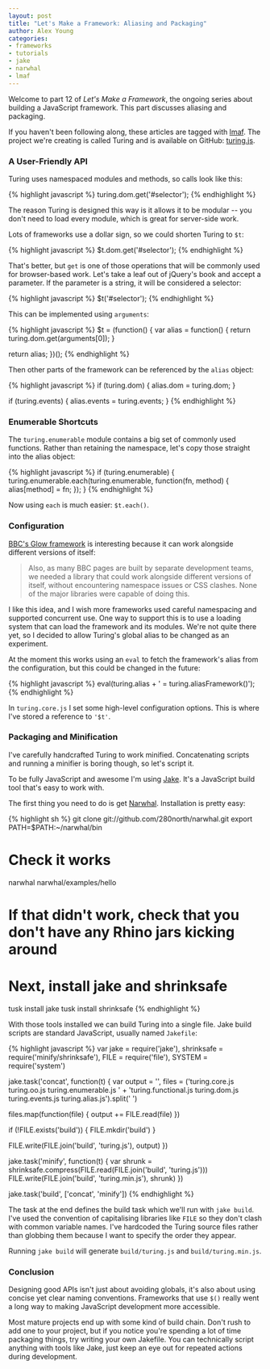 ```yaml
---
layout: post
title: "Let's Make a Framework: Aliasing and Packaging"
author: Alex Young
categories: 
- frameworks
- tutorials
- jake
- narwhal
- lmaf
---
```


Welcome to part 12 of *Let's Make a Framework*, the ongoing series about building a JavaScript framework. This part discusses aliasing and packaging.

If you haven't been following along, these articles are tagged with [lmaf](http://dailyjs.com/tags.html#lmaf). The project we're creating is called Turing and is available on GitHub: [turing.js](http://github.com/alexyoung/turing.js/).

### A User-Friendly API

Turing uses namespaced modules and methods, so calls look like this:

{% highlight javascript %}
turing.dom.get('#selector');
{% endhighlight %}

The reason Turing is designed this way is it allows it to be modular -- you don't need to load every module, which is great for server-side work.

Lots of frameworks use a dollar sign, so we could shorten Turing to <code>$t</code>:

{% highlight javascript %}
$t.dom.get('#selector');
{% endhighlight %}

That's better, but <code>get</code> is one of those operations that will be commonly used for browser-based work. Let's take a leaf out of jQuery's book and accept a parameter. If the parameter is a string, it will be considered a selector:

{% highlight javascript %}
$t('#selector');
{% endhighlight %}

This can be implemented using <code>arguments</code>:

{% highlight javascript %}
$t = (function() {
  var alias = function() {
    return turing.dom.get(arguments[0]);
  }

  return alias;
})();
{% endhighlight %}

Then other parts of the framework can be referenced by the <code>alias</code> object:

{% highlight javascript %}
if (turing.dom) {
  alias.dom = turing.dom;
}

if (turing.events) {
  alias.events = turing.events;
}
{% endhighlight %}

### Enumerable Shortcuts

The <code>turing.enumerable</code> module contains a big set of commonly used functions. Rather than retaining the namespace, let's copy those straight into the alias object:

{% highlight javascript %}
if (turing.enumerable) {
  turing.enumerable.each(turing.enumerable, function(fn, method) {
    alias[method] = fn;
  });
}
{% endhighlight %}

Now using <code>each</code> is much easier: <code>$t.each()</code>.

### Configuration

[BBC's Glow framework](http://www.bbc.co.uk/glow/) is interesting because it can work alongside different versions of itself:

> Also, as many BBC pages are built by separate development teams, we needed a library that could work alongside different versions of itself, without encountering namespace issues or CSS clashes. None of the major libraries were capable of doing this.

I like this idea, and I wish more frameworks used careful namespacing and supported concurrent use. One way to support this is to use a loading system that can load the framework and its modules. We're not quite there yet, so I decided to allow Turing's global alias to be changed as an experiment.

At the moment this works using an <code>eval</code> to fetch the framework's alias from the configuration, but this could be changed in the future:

{% highlight javascript %}
eval(turing.alias + ' = turing.aliasFramework()');  
{% endhighlight %}

In <code>turing.core.js</code> I set some high-level configuration options. This is where I've stored a reference to <code>'$t'</code>.

### Packaging and Minification

I've carefully handcrafted Turing to work minified. Concatenating scripts and running a minifier is boring though, so let's script it.

To be fully JavaScript and awesome I'm using [Jake](http://github.com/280north/jake). It's a JavaScript build tool that's easy to work with.

The first thing you need to do is get [Narwhal](http://narwhaljs.org/). Installation is pretty easy:

{% highlight sh %}
git clone git://github.com/280north/narwhal.git
export PATH=$PATH:~/narwhal/bin

# Check it works
narwhal narwhal/examples/hello

# If that didn't work, check that you don't have any Rhino jars kicking around

# Next, install jake and shrinksafe
tusk install jake
tusk install shrinksafe
{% endhighlight %}

With those tools installed we can build Turing into a single file. Jake build scripts are standard JavaScript, usually named <code>Jakefile</code>:

{% highlight javascript %}
var jake = require('jake'),
    shrinksafe = require('minify/shrinksafe'),
    FILE = require('file'),
    SYSTEM = require('system')

jake.task('concat', function(t) {
  var output = '',
      files = ('turing.core.js turing.oo.js turing.enumerable.js '
              + 'turing.functional.js turing.dom.js turing.events.js turing.alias.js').split(' ')

  files.map(function(file) {
    output += FILE.read(file)
  })

  if (!FILE.exists('build')) {
    FILE.mkdir('build')
  }

  FILE.write(FILE.join('build', 'turing.js'), output)
})

jake.task('minify', function(t) {
  var shrunk = shrinksafe.compress(FILE.read(FILE.join('build', 'turing.js')))
  FILE.write(FILE.join('build', 'turing.min.js'), shrunk)
})

jake.task('build', ['concat', 'minify'])
{% endhighlight %}

The task at the end defines the build task which we'll run with <code>jake build</code>. I've used the convention of capitalising libraries like <code>FILE</code> so they don't clash with common variable names. I've hardcoded the Turing source files rather than globbing them because I want to specify the order they appear.

Running <code>jake build</code> will generate <code>build/turing.js</code> and <code>build/turing.min.js</code>.

### Conclusion

Designing good APIs isn't just about avoiding globals, it's also about using concise yet clear naming conventions. Frameworks that use <code>$()</code> really went a long way to making JavaScript development more accessible.

Most mature projects end up with some kind of build chain. Don't rush to add one to your project, but if you notice you're spending a lot of time packaging things, try writing your own Jakefile. You can technically script anything with tools like Jake, just keep an eye out for repeated actions during development.
